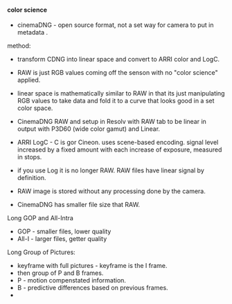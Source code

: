 #### color science  
* cinemaDNG - open source format, not a set way for camera to put in metadata .  

method:  
* transform CDNG into linear space and convert to ARRI color and LogC.  
* RAW is just RGB values coming off the senson with no "color science" applied.  
* linear space is mathematically similar to RAW in that its just manipulating RGB values to take data and fold it to a curve that looks good in a set color space.  
* CinemaDNG RAW and setup in Resolv with RAW tab to be linear in output with P3D60 (wide color gamut) and Linear.  

* ARRI LogC -  C is gor Cineon.  uses scene-based encoding.  signal level increased by a fixed amount with each increase of exposure, measured in stops.

* if you use Log it is no longer RAW.  RAW files have linear signal by definition.  
* RAW image is stored without any processing done by the camera.  
* CinemaDNG has smaller file size that RAW.  


Long GOP and All-Intra
* GOP - smaller files, lower quality
* All-I - larger files, getter quality

Long Group of Pictures:  
* keyframe with full pictures - keyframe is the I frame.  
* then group of P and B frames.  
* P - motion compenstated information.  
* B - predictive differences based on previous frames.  
*   
